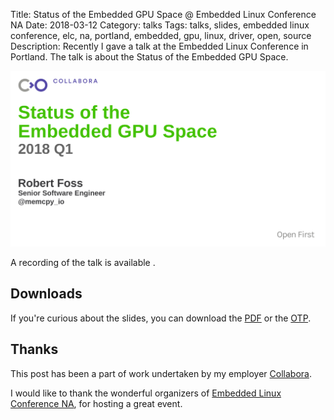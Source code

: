 Title: Status of the Embedded GPU Space @ Embedded Linux Conference NA
Date: 2018-03-12
Category: talks
Tags: talks, slides, embedded linux conference, elc, na, portland, embedded, gpu, linux, driver, open, source
Description: Recently I gave a talk at the Embedded Linux Conference in Portland. The talk is about the Status of the Embedded GPU Space.

![Alt text](/images/2018-03-12_elc_na.png "Speaking @ ELC NA")

A recording of the talk is available [](https://www.youtube.com/watch?v=Ag8BGMY8MOs).

## Downloads
If you're curious about the slides, you can download the [PDF](/files/2018-03-12/2018_elc_na_gpu_ecosystem_status.pdf) or
the [OTP](/files/2018-03-12/2018_elc_na_gpu_ecosystem_status.otp).


## Thanks
This post has been a part of work undertaken by my employer [Collabora](http://www.collabora.com).

I would like to thank the wonderful organizers of [Embedded Linux Conference NA](https://events.linuxfoundation.org/events/elc-openiot-north-america-2018/program/schedule/),
for hosting a great event.
